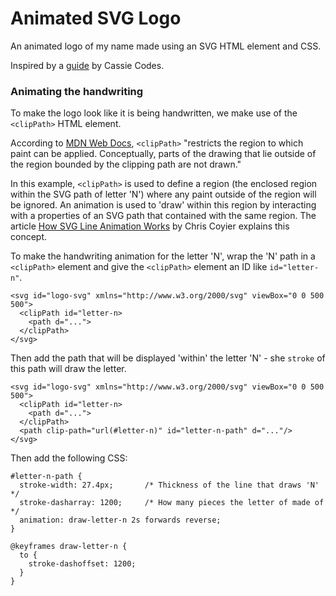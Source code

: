 # Animated SVG Logo
An animated logo of my name made using an SVG HTML element and CSS.

Inspired by a [guide](https://www.cassie.codes/posts/creating-my-logo-animation/) by Cassie Codes.

### Animating the handwriting

To make the logo look like it is being handwritten, we make use of the `<clipPath>` HTML element.

According to [MDN Web Docs](https://developer.mozilla.org/en-US/docs/Web/SVG/Element/clipPath), `<clipPath>` "restricts the region to which paint can be applied. Conceptually, parts of the drawing that lie outside of the region bounded by the clipping path are not drawn."

In this example, `<clipPath>` is used to define a region (the enclosed region within the SVG path of letter 'N') where any paint outside of the region will be ignored. An animation is used to 'draw' within this region by interacting with a properties of an SVG path that contained with the same region. The article [How SVG Line Animation Works](https://css-tricks.com/svg-line-animation-works/) by Chris Coyier explains this concept.

To make the handwriting animation for the letter 'N', wrap the 'N' path in a `<clipPath>` element and give the `<clipPath>` element an ID like `id="letter-n"`.
```
<svg id="logo-svg" xmlns="http://www.w3.org/2000/svg" viewBox="0 0 500 500">
  <clipPath id="letter-n>
    <path d="...">
  </clipPath>
</svg>
```
Then add the path that will be displayed 'within' the letter 'N' - she `stroke` of this path will draw the letter.
```
<svg id="logo-svg" xmlns="http://www.w3.org/2000/svg" viewBox="0 0 500 500">
  <clipPath id="letter-n>
    <path d="...">
  </clipPath>
  <path clip-path="url(#letter-n)" id="letter-n-path" d="..."/>
</svg>
```
Then add the following CSS:
```
#letter-n-path {
  stroke-width: 27.4px;       /* Thickness of the line that draws 'N'  */
  stroke-dasharray: 1200;     /* How many pieces the letter of made of */
  animation: draw-letter-n 2s forwards reverse;
}

@keyframes draw-letter-n {
  to {
    stroke-dashoffset: 1200;
  }
}
```